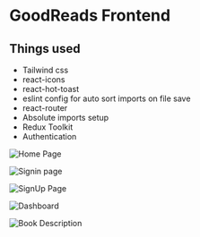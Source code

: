 # GoodReads Frontend

## Things used 
- Tailwind css
- react-icons
- react-hot-toast
- eslint config for auto sort imports on file save
- react-router
- Absolute imports setup
- Redux Toolkit
- Authentication

![Home Page](Assets/image.png)

![Signin page](Assets/image-3.png)

![SignUp Page](Assets/image-4.png)

![Dashboard](Assets/image-1.png)

![Book Description](Assets/image-2.png)

